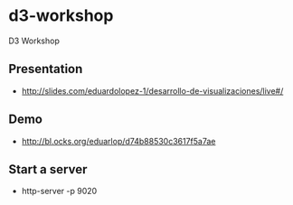 # d3-workshop
D3 Workshop

## Presentation
- http://slides.com/eduardolopez-1/desarrollo-de-visualizaciones/live#/

## Demo
- http://bl.ocks.org/eduarlop/d74b88530c3617f5a7ae

## Start a server
- http-server -p 9020